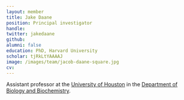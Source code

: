 ```yaml
---
layout: member
title: Jake Daane
position: Principal investigator
handle:
twitter: jakedaane
github:
alumni: false
education: PhD, Harvard University
scholar: tjRkLtYAAAAJ
image: /images/team/jacob-daane-square.jpg
cv:
---
```


Assistant professor at the [University of Houston](https://uh.edu/) in the [Department of Biology and Biochemistry](https://uh.edu/nsm/biology-biochemistry/).
